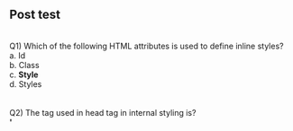 ## Post test
<br>
Q1) Which of the following HTML attributes is used to define inline styles? <br>
a. Id <br>
b. Class <br>
c. <b>Style</b> <br>
d. Styles <br>
<br>
<br>
Q2) The tag used in head tag in internal styling is?
<br><b>'<style>'</b>
<br>'\<src>'
<br>'\<img>'
<br>'<href>'
<br>
<br>
Q3) Where in an HTML document is the correct place to refer to an external style sheet?
<br>In <body> section
<br><b>In <head> section</b>
<br>At the end of the document
<br>None of the above
<br>


